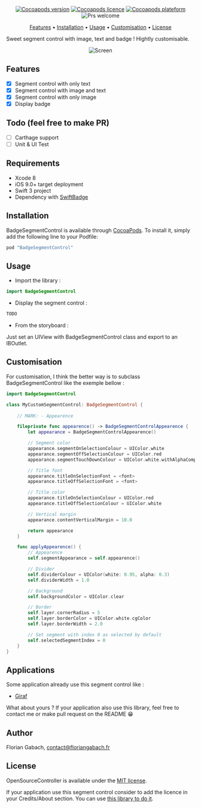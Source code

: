 <p align="center">
    <a href="https://cocoapods.org/pods/BadgeSegmentControl" target="_blank"><img src="https://img.shields.io/cocoapods/v/BadgeSegmentControl.svg?style=flat" alt="Cocoapods version" /></a>
    <a href="http://cocoapods.org/pods/BadgeSegmentControl" target="_blank"><img src="https://img.shields.io/cocoapods/l/BadgeSegmentControl.svg?style=flat" alt="Cocoapods licence" /></a>
    <a href="http://cocoapods.org/pods/BadgeSegmentControl" target="_blank"><img src="https://img.shields.io/cocoapods/p/BadgeSegmentControl.svg?style=flat" alt="Cocoapods plateform" /></a>
    <img src="https://img.shields.io/badge/PRs-welcome-brightgreen.svg" alt="Prs welcome" />
</p>

<p align="center">
<a href="#features">Features</a>
• <a href="#installation">Installation</a>
• <a href="#usage">Usage</a>
• <a href="#customisation">Customisation</a>
• <a href="#license">License</a>
</p>

Sweet segment control with image, text and badge ! Hightly customisable.

<p align="center">
    <img src="https://github.com/terflogag/BadgeSegmentControl/blob/master/Ressources/screen.png" alt="Screen"/>
</p>

## Features 

- [x] Segment control with only text 
- [x] Segment control with image and text 
- [x] Segment control with only image
- [x] Display badge 

## Todo (feel free to make PR)

- [ ] Carthage support 
- [ ] Unit & UI Test 

## Requirements

* Xcode 8 
* iOS 9.0+ target deployment
* Swift 3 project 
* Dependency with [SwiftBadge](https://github.com/marketplacer/swift-badge)

## Installation

BadgeSegmentControl is available through [CocoaPods](http://cocoapods.org). To install
it, simply add the following line to your Podfile:

```ruby
pod "BadgeSegmentControl"
```

## Usage

- Import the library : 

```swift
import BadgeSegmentControl
```

- Display the segment control : 

```swift
TODO
```

- From the storyboard : 

Just set an UIView with BadgeSegmentControl class and export to an IBOutlet.

## Customisation

For customisation, I think the better way is to subclass BadgeSegmentControl like the exemple bellow :

```swift
import BadgeSegmentControl

class MyCustomSegmentControl: BadgeSegmentControl {
    
    // MARK: - Appearence 

    fileprivate func appearence() -> BadgeSegmentControlAppearence {
        let appearance = BadgeSegmentControlAppearence()

        // Segment color 
        appearance.segmentOnSelectionColour = UIColor.white
        appearance.segmentOffSelectionColour = UIColor.red
        appearance.segmentTouchDownColour = UIColor.white.withAlphaComponent(0.4)

        // Title font 
        appearance.titleOnSelectionFont = <font>
        appearance.titleOffSelectionFont = <font>

        // Title color 
        appearance.titleOnSelectionColour = UIColor.red
        appearance.titleOffSelectionColour = UIColor.white

        // Vertical margin 
        appearance.contentVerticalMargin = 10.0

        return appearance
    }

    func applyAppearence() {
        // Appearence 
        self.segmentAppearance = self.appearence()

        // Divider
        self.dividerColour = UIColor(white: 0.95, alpha: 0.3)
        self.dividerWidth = 1.0

        // Background
        self.backgroundColor = UIColor.clear

        // Border 
        self.layer.cornerRadius = 5
        self.layer.borderColor = UIColor.white.cgColor
        self.layer.borderWidth = 2.0

        // Set segment with index 0 as selected by default
        self.selectedSegmentIndex = 0
    }
}

```

## Applications

Some application already use this segment control like :
- [Giraf](https://itunes.apple.com/fr/app/giraf/id1136592561?mt=8)

What about yours ? If your application also use this library, feel free to contact me or make pull request on the README 😁

## Author

Florian Gabach, contact@floriangabach.fr

## License

OpenSourceController is available under the [MIT license](LICENSE).

If your application use this segment control consider to add the licence in your Credits/About section. You can use [this library to do it](https://github.com/terflogag/OpenSourceController).
